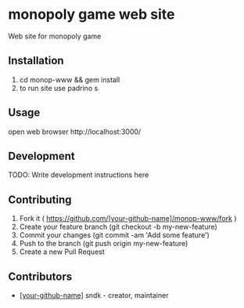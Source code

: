 # monopoly game web site
 
 Web site for monopoly game

## Installation

1. cd monop-www && gem install
2. to run site use 
padrino s


## Usage
open web browser 
http://localhost:3000/

## Development

TODO: Write development instructions here

## Contributing

1. Fork it ( https://github.com/[your-github-name]/monop-www/fork )
2. Create your feature branch (git checkout -b my-new-feature)
3. Commit your changes (git commit -am 'Add some feature')
4. Push to the branch (git push origin my-new-feature)
5. Create a new Pull Request

## Contributors

- [[your-github-name]](https://github.com/[your-github-name]) sndk - creator, maintainer
